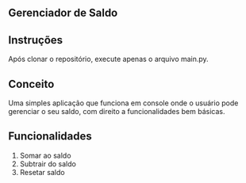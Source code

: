 Gerenciador de Saldo
--------------------

## Instruções
Após clonar o repositório, execute apenas o arquivo main.py.

## Conceito
Uma simples aplicação que funciona em console onde o usuário pode gerenciar o seu saldo, com direito a funcionalidades bem básicas.

## Funcionalidades
1. Somar ao saldo
2. Subtrair do saldo
3. Resetar saldo